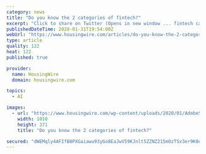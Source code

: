 ```yaml
---
category: news
title: "Do you know the 2 categories of fintech?"
excerpt: "Click to share on Twitter (Opens in new window ... fintech categories was $12.9 billion over 513 deals according to CB Insights. That’s already past the $12.5 billion in funding from all ..."
publishedDateTime: 2020-01-31T19:54:00Z
webUrl: "https://www.housingwire.com/articles/do-you-know-the-2-categories-of-fintech/"
type: article
quality: 122
heat: 122
published: true

provider:
  name: HousingWire
  domain: housingwire.com

topics:
  - AI

images:
  - url: "https://www.housingwire.com/wp-content/uploads/2020/01/AdobeStock_289776048.jpeg"
    width: 1010
    height: 371
    title: "Do you know the 2 categories of fintech?"

secured: "dWEMqly4AFIfB8PXGaiawu93yGo8EaJwV59KJnlt5ZZNZ215mOzTSx3er9K0o2ZX32ygBc5nohLGYVn6NZC4Rs0VX43fBcb4TltfG2fQm3doQelcIKs7lI8Un5zWOHQLAvBAbG4qdNGYL/cN+0vNOeAK+6Zw0yXptubOoL5pkAKF6JFFSnKkEXkVXh5H+EGnOkDSAaJ8fROXd4G3wSs8w86TNJ3EVaUVCjzFykptU6P8rSj+6D0SLxWukTxvTFi/CtjRTULcREskEJASX1roS3h6bJx5jqv1IRSOCBZvLe34hN3+jEKW1LP/d79QkpZNv+edEFvcWN1Z5grZgBUkCw==;zmcs8WYXIy/DDxmcKz34Ow=="
---
```


